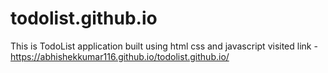 # todolist.github.io
This is TodoList application built using html css and javascript
visited link - https://abhishekkumar116.github.io/todolist.github.io/
